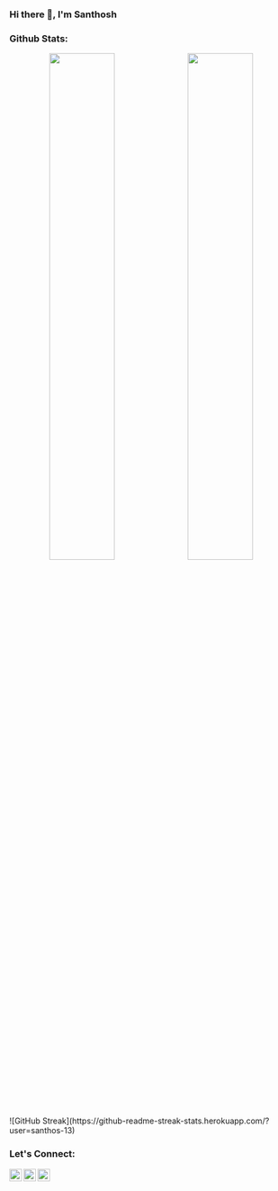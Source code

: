### Hi there 👋, I'm Santhosh





<!-- [![@kong123's Holopin board](https://holopin.me/kong123)](https://holopin.io/@kong123) -->
### Github Stats:

<p align="center">
      <img width="48%" src="https://streak-stats.demolab.com/?user=SANTHOS-13&theme=dark" />

  <img width="48%" src="https://github-readme-stats.vercel.app/api?username=santhos-13&show_icons=true&hide_border=true&theme=dark" />
  
<!--   [![GitHub Streak](https://streak-stats.demolab.com/?user=santhos-13)](https://git.io/streak-stats) -->



  </p>
  ![GitHub Streak](https://github-readme-streak-stats.herokuapp.com/?user=santhos-13)

### Let's Connect:

  <p align="center">
        <a target="_blank" href="https://www.instagram.com/santhoshh03/">
          <img align="left" alt="Instagram" width="22px" src="https://cdn.jsdelivr.net/npm/simple-icons@v3/icons/instagram.svg" />
        </a>
        <a target="_blank" href="https://dev.to/santhosh13">
          <img align="left" alt="Devto" width="22px" src="https://cdn.jsdelivr.net/npm/simple-icons@v3/icons/dev-dot-to.svg" />
        </a>
        <a target="_blank" href="mailto:santhoshkumarb1303@gmail.com">
          <img align="left" alt="Gmail" width="22px" src="https://cdn.jsdelivr.net/npm/simple-icons@v3/icons/gmail.svg" />
        </a>
  </p>
  

  







